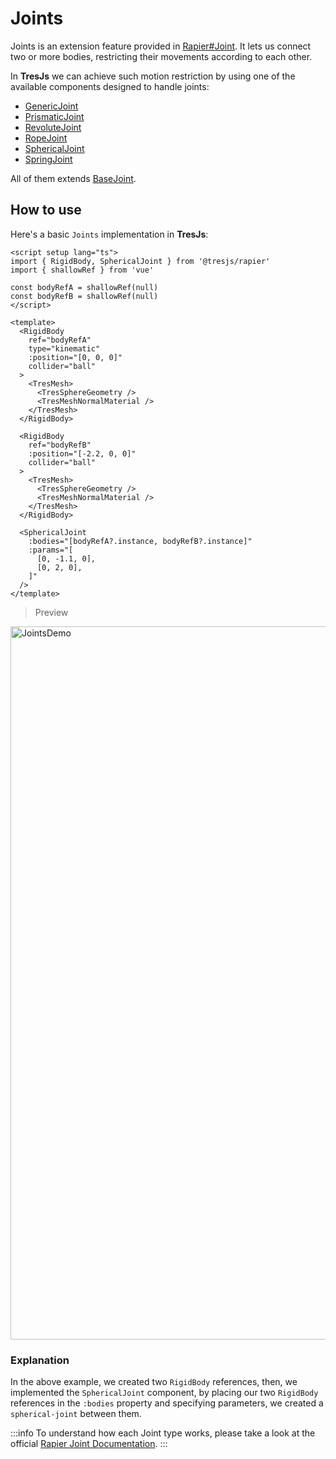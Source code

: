 # Joints

Joints is an extension feature provided in [Rapier#Joint](https://rapier.rs/docs/user_guides/javascript/joints/). It lets us connect two or more bodies, restricting their movements according to each other.

In **TresJs** we can achieve such motion restriction by using one of the available components designed to handle joints:

- [GenericJoint](https://github.com/Tresjs/rapier/tree/main/src/components/joints/index.ts#L41)
- [PrismaticJoint](https://github.com/Tresjs/rapier/tree/main/src/components/joints/index.ts#L51)
- [RevoluteJoint](https://github.com/Tresjs/rapier/tree/main/src/components/joints/index.ts#L60)
- [RopeJoint](https://github.com/Tresjs/rapier/tree/main/src/components/joints/index.ts#L69)
- [SphericalJoint](https://github.com/Tresjs/rapier/tree/main/src/components/joints/index.ts#L78)
- [SpringJoint](https://github.com/Tresjs/rapier/tree/main/src/components/joints/index.ts#L86)

All of them extends [BaseJoint](https://github.com/Tresjs/rapier/tree/main/src/components/joints/index.ts#L96).

## How to use

Here's a basic `Joints` implementation in **TresJs**:

```vue
<script setup lang="ts">
import { RigidBody, SphericalJoint } from '@tresjs/rapier'
import { shallowRef } from 'vue'

const bodyRefA = shallowRef(null)
const bodyRefB = shallowRef(null)
</script>

<template>
  <RigidBody
    ref="bodyRefA"
    type="kinematic"
    :position="[0, 0, 0]"
    collider="ball"
  >
    <TresMesh>
      <TresSphereGeometry />
      <TresMeshNormalMaterial />
    </TresMesh>
  </RigidBody>

  <RigidBody
    ref="bodyRefB"
    :position="[-2.2, 0, 0]"
    collider="ball"
  >
    <TresMesh>
      <TresSphereGeometry />
      <TresMeshNormalMaterial />
    </TresMesh>
  </RigidBody>

  <SphericalJoint
    :bodies="[bodyRefA?.instance, bodyRefB?.instance]"
    :params="[
      [0, -1.1, 0],
      [0, 2, 0],
    ]"
  />
</template>
```

> Preview
<img width="1141" alt="JointsDemo" src="https://github.com/user-attachments/assets/d3cacac3-8764-4906-886a-d0b7a764b7c0" />

### Explanation

In the above example, we created two `RigidBody` references, then, we implemented the `SphericalJoint` component, by placing our two `RigidBody` references in the `:bodies` property and specifying parameters, we created a `spherical-joint` between them.

:::info
To understand how each Joint type works, please take a look at the official [Rapier Joint Documentation](https://rapier.rs/docs/user_guides/javascript/joints).
:::
